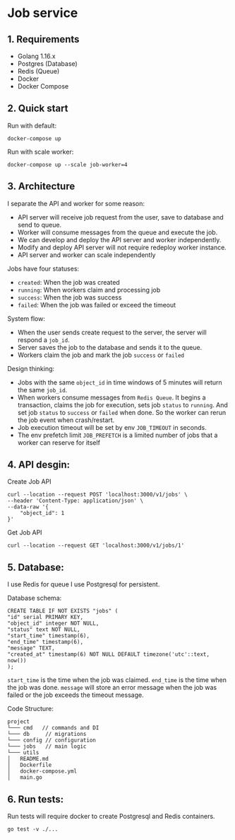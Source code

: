# Job service

## 1. Requirements
* Golang 1.16.x
* Postgres (Database)
* Redis (Queue)
* Docker
* Docker Compose

## 2. Quick start
Run with default:
```
docker-compose up
```

Run with scale worker:
```
docker-compose up --scale job-worker=4
```

## 3. Architecture

I separate the API and worker for some reason:
- API server will receive job request from the user, save to database and send to queue.
- Worker will consume messages from the queue and execute the job.
- We can develop and deploy the API server and worker independently.
- Modify and deploy API server will not require redeploy worker instance.
- API server and worker can scale independently

Jobs have four statuses:
- `created`: When the job was created
- `running`: When workers claim and processing job
- `success`: When the job was success
- `failed`: When the job was failed or exceed the timeout

System flow:
- When the user sends create request to the server, the server will respond a `job_id`.
- Server saves the job to the database and sends it to the queue.
- Workers claim the job and mark the job `success` or `failed`

Design thinking:
- Jobs with the same `object_id` in time windows of 5 minutes will return the same `job_id`.
- When workers consume messages from `Redis Queue`. It begins a transaction, claims the job for execution, sets job `status` to `running`. And set job `status` to `success` or `failed` when done. So the worker can rerun the job event when crash/restart.
- Job execution timeout will be set by env `JOB_TIMEOUT` in seconds.
- The env prefetch limit `JOB_PREFETCH` is a limited number of jobs that a worker can reserve for itself

## 4. API desgin:
Create Job API
```
curl --location --request POST 'localhost:3000/v1/jobs' \
--header 'Content-Type: application/json' \
--data-raw '{
    "object_id": 1
}'
```

Get Job API
```
curl --location --request GET 'localhost:3000/v1/jobs/1'
```

## 5. Database:
I use Redis for queue
I use Postgresql for persistent.

Database schema:
```
CREATE TABLE IF NOT EXISTS "jobs" (
"id" serial PRIMARY KEY,
"object_id" integer NOT NULL,
"status" text NOT NULL,
"start_time" timestamp(6),
"end_time" timestamp(6),
"message" TEXT,
"created_at" timestamp(6) NOT NULL DEFAULT timezone('utc'::text, now())
);
```

`start_time` is the time when the job was claimed.
`end_time` is the time when the job was done.
`message` will store an error message when the job was failed or the job exceeds the timeout message.

Code Structure:
```
project
└─── cmd   // commands and DI
└─── db     // migrations
└─── config // configuration
└─── jobs   // main logic
└─── utils
│   README.md
│   Dockerfile   
│   docker-compose.yml
│   main.go
```


## 6. Run tests:
Run tests will require docker to create Postgresql and Redis containers.
```
go test -v ./...
```
